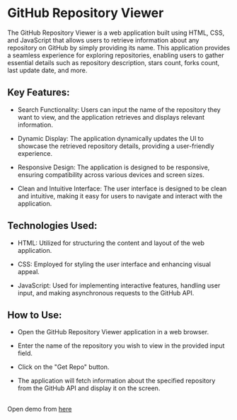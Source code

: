 
# GitHub Repository Viewer

The GitHub Repository Viewer is a web application built using HTML, CSS, and JavaScript that allows users to retrieve information about any repository on GitHub by simply providing its name. This application provides a seamless experience for exploring repositories, enabling users to gather essential details such as repository description, stars count, forks count, last update date, and more.

## Key Features:

- Search Functionality: Users can input the name of the repository they want to view, and the application retrieves and displays relevant information.

- Dynamic Display: The application dynamically updates the UI to showcase the retrieved repository details, providing a user-friendly experience.

- Responsive Design: The application is designed to be responsive, ensuring compatibility across various devices and screen sizes.

- Clean and Intuitive Interface: The user interface is designed to be clean and intuitive, making it easy for users to navigate and interact with the application.

## Technologies Used:

- HTML: Utilized for structuring the content and layout of the web application.

 - CSS: Employed for styling the user interface and enhancing visual appeal.

- JavaScript: Used for implementing interactive features, handling user input, and making asynchronous requests to the GitHub API.

## How to Use:

- Open the GitHub Repository Viewer application in a web browser.

- Enter the name of the repository you wish to view in the provided input field.

- Click on the "Get Repo" button.

- The application will fetch information about the specified repository from the GitHub API and display it on the screen.

##
Open demo from [here](https://github-repo-application.web.app/)
